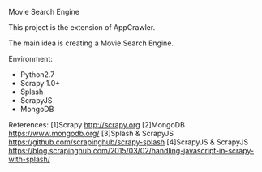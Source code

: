 Movie Search Engine

This project is the extension of AppCrawler.

The main idea is creating a Movie Search Engine. 

Environment:
* Python2.7
* Scrapy 1.0+
* Splash
* ScrapyJS
* MongoDB

References:
[1]Scrapy http://scrapy.org
[2]MongoDB https://www.mongodb.org/
[3]Splash & ScrapyJS https://github.com/scrapinghub/scrapy-splash
[4]ScrapyJS & ScrapyJS https://blog.scrapinghub.com/2015/03/02/handling-javascript-in-scrapy-with-splash/